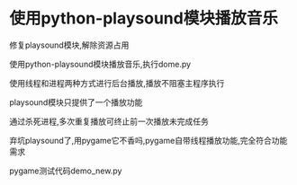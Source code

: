 # 使用python-playsound模块播放音乐


修复playsound模块,解除资源占用

使用python-playsound模块播放音乐,执行dome.py

使用线程和进程两种方式进行后台播放,播放不阻塞主程序执行

playsound模块只提供了一个播放功能

通过杀死进程,多次重复播放可终止前一次播放未完成任务


弃坑playsound了,用pygame它不香吗,pygame自带线程播放功能,完全符合功能需求

pygame测试代码demo_new.py
